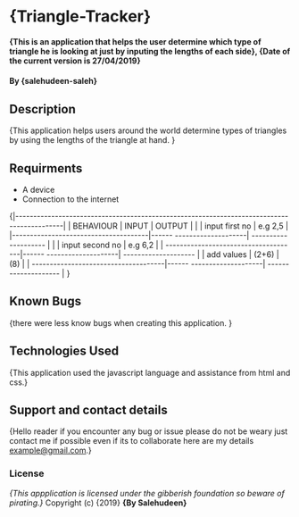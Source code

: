 # {Triangle-Tracker}
#### {This is an application  that helps the user determine which type of triangle he is looking at just by inputing the lengths of each side}, {Date of the current version is 27/04/2019}
#### By **{salehudeen-saleh}**
## Description
{This application helps users around the world determine types of triangles by using the lengths of the triangle at hand. }
## Requirments
* A device
* Connection to the internet

{|-------------------------------------------------------------------------------------------|
 |   BEHAVIOUR	                        |          INPUT            |   OUTPUT               |
 |	                                |  input first no           |    e.g 2,5             |
 |--------------------------------------|------	--------------------|	-------------------- |
 |                                      | input second no           |    e.g 6,2             |
 | -------------------------------------|------	--------------------|	-------------------- |
 |     add values                       |    (2+6)                  |      (8)               |
 | -------------------------------------|------	--------------------|	-------------------- |
}
## Known Bugs
{there were less know bugs when creating this application. }
## Technologies Used
{This application used the javascript language and assistance from html and css.}
## Support and contact details
{Hello reader if you encounter any bug or issue please do not be weary just contact me if possible even if its to collaborate here are my details example@gmail.com.}
### License
*{This appplication is licensed under the gibberish foundation so beware of pirating.}*
Copyright (c) {2019} **{By Salehudeen}**
